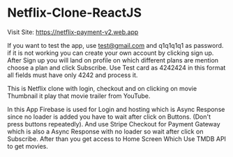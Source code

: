# Netflix-Clone-ReactJS

Visit Site: https://netflix-payment-v2.web.app

If you want to test the app, use test@gmail.com and q1q1q1q1 as password. if it is not working you can create your own account by clicking sign up.
After Sign up you will land on profile on which different plans are mention choose a plan and click Subscribe.
Use Test card as 4242424 in this format all fields must have only 4242 and process it.


This is Netflix clone with login, checkout and on clicking on movie Thumbnail it play that movie trailer from YouTube.

In this App Firebase is used for Login and hosting which is Async Response since no loader is added you have to wait after click on Buttons. (Don't press buttons repeatedly).
And use Stripe Checkout for Payment Gateway which is also a Async Response with no loader so wait after click on Subscribe.
After than you get access to Home Screen Which Use TMDB API to get movies.

